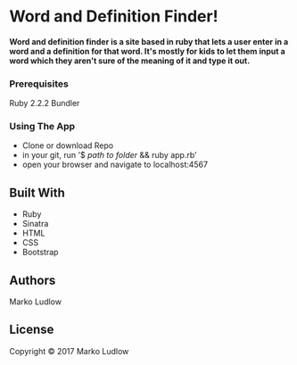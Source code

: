 # Word and Definition Finder!

#### Word and definition finder is a site based in ruby that lets a user enter in a word and a definition for that word. It's mostly for kids to let them input a word which they aren't sure of the meaning of it and type it out.

### Prerequisites

Ruby 2.2.2
Bundler

### Using The App

* Clone or download Repo
* in your git, run '$ _path to folder_ && ruby app.rb'
* open your browser and navigate to localhost:4567

## Built With

* Ruby
* Sinatra
* HTML
* CSS
* Bootstrap

## Authors
Marko Ludlow

## License

Copyright © 2017 Marko Ludlow

